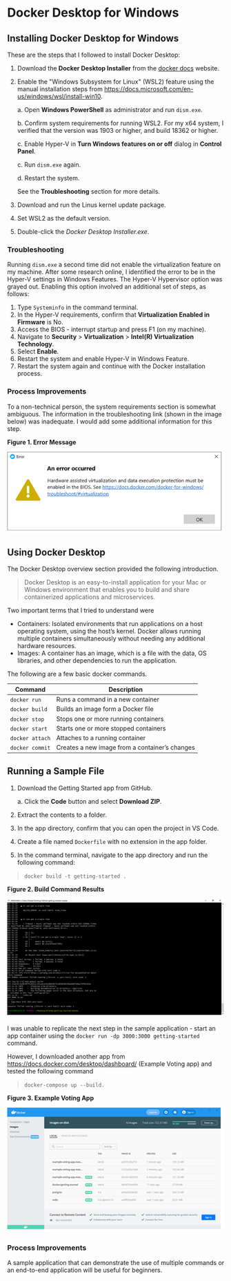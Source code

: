 # Docker Desktop for Windows

## Installing Docker Desktop for Windows
These are the steps that I followed to install Docker Desktop:
1.	Download the **Docker Desktop Installer** from the [docker docs](https://docs.docker.com/docker-for-windows/install/) website.
2.	Enable the "Windows Subsystem for Linux" (WSL2) feature using the manual installation steps from https://docs.microsoft.com/en-us/windows/wsl/install-win10.
    
    a.	Open **Windows PowerShell** as administrator and run `dism.exe`.

    b.	Confirm system requirements for running WSL2. For my  x64 system, I verified that the version was 1903 or higher, and build 18362 or higher.

    c. Enable Hyper-V in **Turn Windows features on or off** dialog in **Control Panel**.

    c.	Run `dism.exe` again.

    d.  Restart the system.

    See the **Troubleshooting** section for more details.
3.	Download and run the Linus kernel update package.
4.	Set WSL2 as the default version.
5.	Double-click the *Docker Desktop Installer.exe*. 
### Troubleshooting
Running `dism.exe` a second time did not enable the virtualization feature on my machine. After some research online, I identified the error to be in the Hyper-V settings in Windows Features. The Hyper-V Hypervisor option was grayed out. Enabling this option involved an additional set of steps, as follows:
1. Type `Systeminfo` in the command terminal. 
2. In the Hyper-V requirements, confirm that **Virtualization Enabled in Firmware** is No.
3. Access the BIOS - interrupt startup and press F1 (on my machine).
4. Navigate to **Security** > **Virtualization** > **Intel(R) Virtualization Technology**.
5. Select **Enable**.  
6. Restart the system and enable Hyper-V in Windows Feature.
7. Restart the system again and continue with the Docker installation process.

### Process Improvements
To a non-technical person, the system requirements section is somewhat ambiguous. The information in the troubleshooting link (shown in the image below) was inadequate. I would add some additional information for this step.

**Figure 1. Error Message**

![Error Message](images/docker4.png)

## Using Docker Desktop
The Docker Desktop overview section provided the following introduction. 
>Docker Desktop is an easy-to-install application for your Mac or Windows environment that enables you to build and share containerized applications and microservices.

Two important terms that I tried to understand were
* Containers:  Isolated environments that run applications on a host operating system, using the host’s kernel. Docker allows running multiple containers simultaneously without needing any additional hardware resources.
* Images: A container has an image, which is a file with the data, OS libraries, and other dependencies to run the application. 

The following are a few basic docker commands.

| Command | Description |
----------|---------------
| `docker run` | Runs a command in a new container 
| `docker build` | Builds an image form a Docker file 
| `docker stop` | Stops one or more running containers 
| `docker start` | Starts one or more stopped containers 
| `docker attach` | Attaches to a running container|	
| `docker commit` | Creates a new image from a container’s changes	

## Running a Sample File
1.	Download the Getting Started app from GitHub.

    a. Click the **Code** button and select **Download ZIP**.
2.	Extract the contents to a folder. 
3.	In the app directory, confirm that you can open the project in VS Code.
4. Create a file named `Dockerfile` with no extension in the app folder. 
5. In the command terminal, navigate to the app directory and run the following command:
> `docker build -t getting-started .`

**Figure 2. Build Command Results**

![Build Command](images/Docker2.png)

I was unable to replicate the next step in the sample application - start an app container using the `docker run -dp 3000:3000 getting-started` command. 

However, I downloaded another app from https://docs.docker.com/desktop/dashboard/ (Example Voting app) and tested the following command
>   `docker-compose up --build.`

**Figure 3. Example Voting App**

![Example Voting](images/Docker3.png)

###  Process Improvements
A sample application that can demonstrate the use of multiple commands or an end-to-end application will be useful for beginners.



